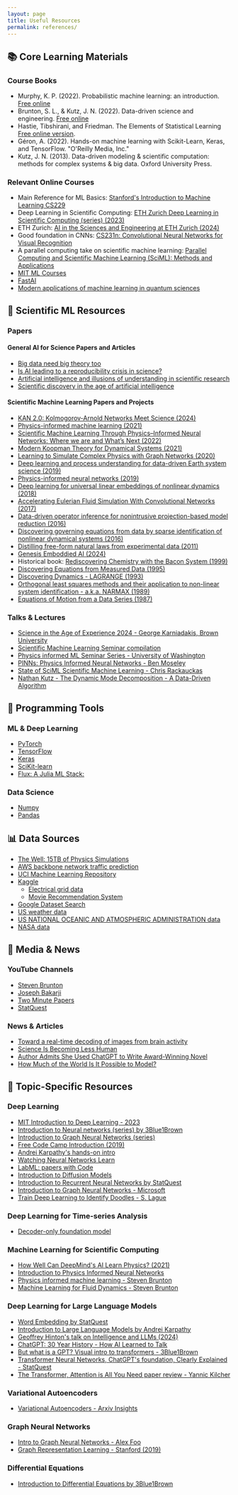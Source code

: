 ```yaml
---
layout: page
title: Useful Resources 
permalink: references/ 
---
```


## 📚 Core Learning Materials

### Course Books
- Murphy, K. P. (2022). Probabilistic machine learning: an introduction. [Free online](https://probml.github.io/pml-book/book1.html)
- Brunton, S. L., & Kutz, J. N. (2022). Data-driven science and engineering. [Free online](https://faculty.washington.edu/sbrunton/DataBookV2.pdf)
- Hastie, Tibshirani, and Friedman. The Elements of Statistical Learning [Free online version](https://hastie.su.domains/ElemStatLearn/).
- Géron, A. (2022). Hands-on machine learning with Scikit-Learn, Keras, and TensorFlow. "O'Reilly Media, Inc."
- Kutz, J. N. (2013). Data-driven modeling & scientific computation: methods for complex systems & big data. Oxford University Press.

### Relevant Online Courses
- Main Reference for ML Basics: [Stanford's Introduction to Machine Learning CS229](https://cs229.stanford.edu/main_notes.pdf)
- Deep Learning in Scientific Computing: [ETH Zurich Deep Learning in Scientific Computing (series) (2023)](https://www.youtube.com/playlist?list=PLJkYEExhe7rYY5HjpIJbgo-tDZ3bIAqAm)
- ETH Zurich: [AI in the Sciences and Engineering at ETH Zurich (2024)](https://camlab.ethz.ch/teaching/ai-in-the-sciences-and-engineering-2024.html)
- Good foundation in CNNs: [CS231n: Convolutional Neural Networks for Visual Recognition](https://cs231n.github.io/)
- A parallel computing take on scientific machine learning: [Parallel Computing and Scientific Machine Learning (SciML): Methods and Applications](https://book.sciml.ai/)
- [MIT ML Courses](https://deeplearning.mit.edu/)
- [FastAI](https://course.fast.ai/)
- [Modern applications of machine learning in quantum sciences](https://arxiv.org/abs/2204.04198)

## 🧪 Scientific ML Resources

### Papers

#### General AI for Science Papers and Articles
- [Big data need big theory too](https://royalsocietypublishing.org/doi/full/10.1098/rsta.2016.0153)
- [Is AI leading to a reproducibility crisis in science?](https://www.nature.com/articles/d41586-023-03817-6)
- [Artificial intelligence and illusions of understanding in scientific research](https://www.nature.com/articles/s41586-024-07146-0)
- [Scientific discovery in the age of artificial intelligence](https://www.nature.com/articles/s41586-023-06221-2)

#### Scientific Machine Learning Papers and Projects
- [KAN 2.0: Kolmogorov-Arnold Networks Meet Science (2024)](https://arxiv.org/pdf/2408.10205)
- [Physics-informed machine learning (2021)](https://www.nature.com/articles/s42254-021-00314-5)
- [Scientific Machine Learning Through Physics–Informed Neural Networks: Where we are and What’s Next (2022)](https://link.springer.com/article/10.1007/s10915-022-01939-z)
- [Modern Koopman Theory for Dynamical Systems (2021)](https://arxiv.org/abs/2102.12086)
- [Learning to Simulate Complex Physics with Graph Networks (2020)](https://proceedings.mlr.press/v119/sanchez-gonzalez20a.html)
- [Deep learning and process understanding for data-driven Earth system science (2019)](https://www.nature.com/articles/s41586-019-0912-1)
- [Physics-informed neural networks (2019)](https://www.sciencedirect.com/science/article/pii/S0021999118307125)
- [Deep learning for universal linear embeddings of nonlinear dynamics (2018)](https://www.nature.com/articles/s41467-018-07210-0)
- [Accelerating Eulerian Fluid Simulation With Convolutional Networks (2017)](https://proceedings.mlr.press/v70/tompson17a/tompson17a.pdf)
- [Data-driven operator inference for nonintrusive projection-based model reduction (2016)](https://www.sciencedirect.com/science/article/pii/S0045782516301104)
- [Discovering governing equations from data by sparse identification of nonlinear dynamical systems (2016)](https://www.pnas.org/doi/abs/10.1073/pnas.1517384113)
- [Distilling free-form natural laws from experimental data (2011)](https://www.science.org/doi/pdf/10.1126/science.1165893)
- [Genesis Emboddied AI (2024)](https://github.com/Genesis-Embodied-AI/Genesis)
- Historical book: [Rediscovering Chemistry with the Bacon System (1999)](https://link.springer.com/chapter/10.1007/978-3-662-12405-5_10)
- [Discovering Equations from Measured Data (1995)](http://www-ai.ijs.si/SasoDzeroski/pdfs/1995/1995-KrizmanEtAl-ER.pdf)
- [Discovering Dynamics - LAGRANGE (1993)](https://books.google.com.lb/books?hl=en&lr=&id=TrqjBQAAQBAJ&oi=fnd&pg=PA97&ots=v4V7RR2SXq&sig=YuDfN-K8YEATgFvuQHuXONICJiA&redir_esc=y#v=onepage&q&f=false)
- [Orthogonal least squares methods and their application to non-linear system identification - a.k.a. NARMAX (1989)](https://eprints.soton.ac.uk/251147/1/IJC1989_50_5.pdf)
- [Equations of Motion from a Data Series (1987)](https://csc.ucdavis.edu/~cmg/papers/EoMfaDS.ComplexSystems1987.pdf)


### Talks & Lectures
- [Science in the Age of Experience 2024 - George Karniadakis, Brown University](https://www.youtube.com/watch?v=Ybj9t-yAA-E)
- [Scientific Machine Learning Seminar compilation](https://www.youtube.com/playlist?list=PLw74xLHy0_j8DXxAKb15DbgtNvUOeTPbZ)
- [Physics informed ML Seminar Series - University of Washington](https://www.youtube.com/@PhysicsInformedMachineLearning)
- [PINNs: Physics Informed Neural Networks - Ben Moseley](https://www.youtube.com/watch?v=G_hIppUWcsc&ab_channel=JousefMuradLITE)
- [State of SciML Scientific Machine Learning - Chris Rackauckas](https://www.youtube.com/watch?v=eSeY4K4bITI&ab_channel=TheJuliaProgrammingLanguage)
- [Nathan Kutz - The Dynamic Mode Decomposition - A Data-Driven Algorithm](https://www.youtube.com/watch?v=-VENSFxJstU&list=PLw74xLHy0_j8DXxAKb15DbgtNvUOeTPbZ&ab_channel=TheAlanTuringInstitute)

## 🔧 Programming Tools

### ML & Deep Learning
- [PyTorch](https://pytorch.org/)
- [TensorFlow](https://www.tensorflow.org/)
- [Keras](https://keras.io/)
- [SciKit-learn](https://scikit-learn.org/stable/)
- [Flux: A Julia ML Stack:](https://fluxml.ai/)

### Data Science
- [Numpy](https://numpy.org/)
- [Pandas](https://pandas.pydata.org/)

## 📊 Data Sources

- [The Well: 15TB of Physics Simulations](https://polymathic-ai.org/the_well/)
- [AWS backbone network traffic prediction](https://aws.amazon.com/blogs/machine-learning/mitigating-risk-aws-backbone-network-traffic-prediction-using-graphstorm/)
- [UCI Machine Learning Repository](https://archive.ics.uci.edu/ml/index.php)
- [Kaggle](https://www.kaggle.com/)
    - [Electrical grid data](https://www.kaggle.com/robikscube/hourly-energy-consumption)
    - [Movie Recommendation System](https://www.kaggle.com/code/ibtesama/getting-started-with-a-movie-recommendation-system)
- [Google Dataset Search](https://datasetsearch.research.google.com/)
- [US weather data](https://www.ncdc.noaa.gov/data-access/)
- [US NATIONAL OCEANIC AND ATMOSPHERIC ADMINISTRATION data](https://www.noaa.gov/data)
- [NASA data](https://data.nasa.gov/)

## 🎥 Media & News

### YouTube Channels
- [Steven Brunton](https://www.youtube.com/c/eigensteve)
- [Joseph Bakarji](https://www.youtube.com/@JosephBakarji)
- [Two Minute Papers](https://www.youtube.com/@TwoMinutePapers)
- [StatQuest](https://www.youtube.com/@statquest)

### News & Articles
- [Toward a real-time decoding of images from brain activity](https://ai.meta.com/blog/brain-ai-image-decoding-meg-magnetoencephalography/)
- [Science Is Becoming Less Human](https://www.theatlantic.com/technology/archive/2023/12/ai-scientific-research/676304/)
- [Author Admits She Used ChatGPT to Write Award-Winning Novel](https://themessenger.com/tech/author-admits-she-used-chatgpt-to-write-award-winning-novel)
- [How Much of the World Is It Possible to Model?](https://www.newyorker.com/culture/annals-of-inquiry/how-much-of-the-world-is-it-possible-to-model)

## 🎯 Topic-Specific Resources

### Deep Learning
- [MIT Introduction to Deep Learning - 2023](https://www.youtube.com/playlist?list=PLtBw6njQRU-rwp5__7C0oIVt26ZgjG9NI)
- [Introduction to Neural networks (series) by 3Blue1Brown](https://www.youtube.com/playlist?list=PLZHQObOWTQDNU6R1_67000Dx_ZCJB-3pi)
- [Introduction to Graph Neural Networks (series)](https://www.youtube.com/playlist?list=PLV8yxwGOxvvoNkzPfCx2i8an--Tkt7O8Z)
- [Free Code Camp Introduction (2019)](https://www.youtube.com/watch?v=dPWYUELwIdM&ab_channel=freeCodeCamp.org)
- [Andrei Karpathy's hands-on intro](https://www.youtube.com/watch?v=VMj-3S1tku0&list=PLAqhIrjkxbuWI23v9cThsA9GvCAUhRvKZ&index=2&ab_channel=AndrejKarpathy)
- [Watching Neural Networks Learn](https://www.youtube.com/watch?v=TkwXa7Cvfr8&ab_channel=EmergentGarden)
- [LabML: papers with Code](https://nn.labml.ai/)
- [Introduction to Diffusion Models](https://www.youtube.com/watch?v=fbLgFrlTnGU&ab_channel=AriSeff)
- [Introduction to Recurrent Neural Networks by StatQuest](https://www.youtube.com/watch?v=AsNTP8Kwu80&ab_channel=StatQuestwithJoshStarmer)
- [Introduction to Graph Neural Networks - Microsoft](https://www.youtube.com/watch?v=zCEYiCxrL_0&ab_channel=MicrosoftResearch)
- [Train Deep Learning to Identify Doodles - S. Lague](https://www.youtube.com/watch?v=hfMk-kjRv4c&ab_channel=SebastianLague)

### Deep Learning for Time-series Analysis
- [Decoder-only foundation model](https://research.google/blog/a-decoder-only-foundation-model-for-time-series-forecasting/)

### Machine Learning for Scientific Computing

- [How Well Can DeepMind's AI Learn Physics? (2021)](https://www.youtube.com/watch?v=2Bw5f4vYL98&ab_channel=TwoMinutePapers)
- [Introduction to Physics Informed Neural Networks](https://benmoseley.blog/my-research/so-what-is-a-physics-informed-neural-network/)
- [Physics informed machine learning - Steven Brunton](https://www.youtube.com/playlist?list=PLMrJAkhIeNNQ0BaKuBKY43k4xMo6NSbBa)
- [Machine Learning for Fluid Dynamics - Steven Brunton](https://www.youtube.com/playlist?list=PLMrJAkhIeNNQWO3ESiccZmPssvUDFHL4M)

### Deep Learning for Large Language Models
- [Word Embedding by StatQuest](https://www.youtube.com/watch?v=viZrOnJclY0&ab_channel=StatQuestwithJoshStarmer)
- [Introduction to Large Language Models by Andrei Karpathy](https://www.youtube.com/watch?v=zjkBMFhNj_g&ab_channel=AndrejKarpathy)
- [Geoffrey Hinton's talk on Intelligence and LLMs (2024)](https://www.youtube.com/watch?v=N1TEjTeQeg0&ab_channel=UniversityofOxford)
- [ChatGPT: 30 Year History - How AI Learned to Talk](https://www.youtube.com/watch?v=OFS90-FX6pg&ab_channel=ArtoftheProblem)
- [But what is a GPT? Visual intro to transformers - 3Blue1Brown](https://www.youtube.com/watch?v=wjZofJX0v4M&list=PLZHQObOWTQDNU6R1_67000Dx_ZCJB-3pi&index=5&ab_channel=3Blue1Brown)
- [Transformer Neural Networks, ChatGPT's foundation, Clearly Explained - StatQuest](https://www.youtube.com/watch?v=zxQyTK8quyY&list=PLblh5JKOoLUIxGDQs4LFFD--41Vzf-ME1&index=20&ab_channel=StatQuestwithJoshStarmer)
- [The Transformer, Attention is All You Need paper review - Yannic Kilcher](https://www.youtube.com/watch?v=iDulhoQ2pro&ab_channel=TheAISchool)

### Variational Autoencoders
- [Variational Autoencoders - Arxiv Insights](https://www.youtube.com/watch?v=9zKuYvjFFS8&ab_channel=ArxivInsights)

### Graph Neural Networks
- [Intro to Graph Neural Networks - Alex Foo](https://www.youtube.com/watch?v=GXhBEj1ZtE8&ab_channel=AlexFoo)
- [Graph Representation Learning - Stanford (2019)](https://www.youtube.com/watch?v=YrhBZUtgG4E&ab_channel=MachineLearningTV)

### Differential Equations
- [Introduction to Differential Equations by 3Blue1Brown](https://www.youtube.com/playlist?list=PLZHQObOWTQDNPOjrT6KVlfJuKtYTftqH6)
